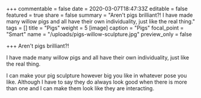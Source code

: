 +++
commentable = false
date = 2020-03-07T18:47:33Z
editable = false
featured = true
share = false
summary = "Aren't pigs brilliant?! I have made many willow pigs and all have their own individuality, just like the real thing."
tags = []
title = "Pigs"
weight = 5
[image]
caption = "Pigs"
focal_point = "Smart"
name = "/uploads/pigs-willow-sculpture.jpg"
preview_only = false

+++
Aren't pigs brilliant?!

I have made many willow pigs and all have their own individuality, just like the real thing.

I can make your pig sculpture however big you like in whatever pose you like. Although I have to say they do always look good when there is more than one and I can make them look like they are interacting.